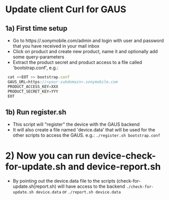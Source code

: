 # Update client Curl for GAUS

## 1a) First time setup
* Go to https://<your-subdomain>.sonymobile.com/admin and login with user and password that you have received in your mail inbox
* Click on product and create new product, name it and optionally add some query-parameters
* Extract the product secret and product access to a file called 'bootstrap.conf', e.g.:

```javascript
 cat <<EOT >> bootstrap.conf
 GAUS_URL=https://<your-subdomain>.sonymobile.com
 PRODUCT_ACCESS_KEY=XXX
 PRODUCT_SECRET_KEY=YYY
 EOT
```

## 1b) Run register.sh
* This script will "register" the device with the GAUS backend
* It will also create a file named 'device.data' that will be used for the other scripts to access the GAUS. e.g.:
 `./register.sh bootstrap.conf`

# 2) Now you can run device-check-for-update.sh and device-report.sh
* By pointing out the device.data file to the scripts (check-for-update.sh|report.sh) will have access to the backend
 `./check-for-update.sh device.data`
or
 `./report.sh device.data`
